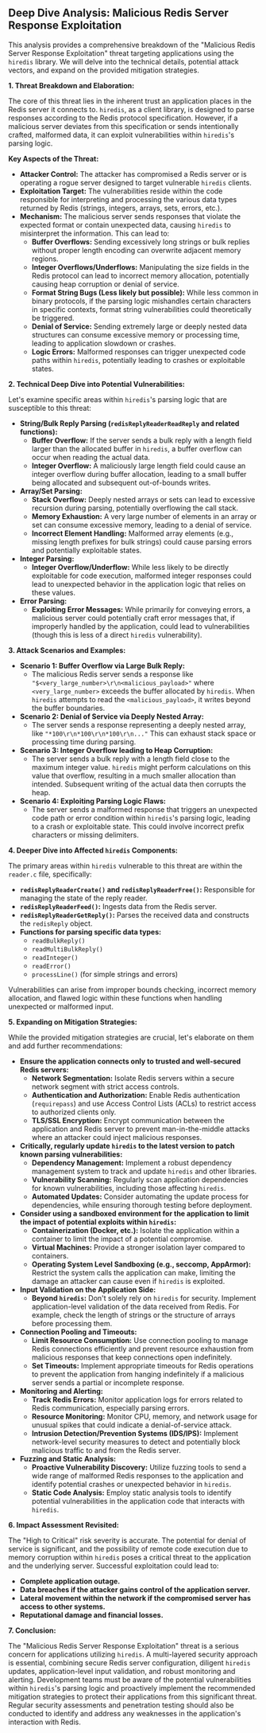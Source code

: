 ## Deep Dive Analysis: Malicious Redis Server Response Exploitation

This analysis provides a comprehensive breakdown of the "Malicious Redis Server Response Exploitation" threat targeting applications using the `hiredis` library. We will delve into the technical details, potential attack vectors, and expand on the provided mitigation strategies.

**1. Threat Breakdown and Elaboration:**

The core of this threat lies in the inherent trust an application places in the Redis server it connects to. `hiredis`, as a client library, is designed to parse responses according to the Redis protocol specification. However, if a malicious server deviates from this specification or sends intentionally crafted, malformed data, it can exploit vulnerabilities within `hiredis`'s parsing logic.

**Key Aspects of the Threat:**

* **Attacker Control:** The attacker has compromised a Redis server or is operating a rogue server designed to target vulnerable `hiredis` clients.
* **Exploitation Target:** The vulnerabilities reside within the code responsible for interpreting and processing the various data types returned by Redis (strings, integers, arrays, sets, errors, etc.).
* **Mechanism:** The malicious server sends responses that violate the expected format or contain unexpected data, causing `hiredis` to misinterpret the information. This can lead to:
    * **Buffer Overflows:** Sending excessively long strings or bulk replies without proper length encoding can overwrite adjacent memory regions.
    * **Integer Overflows/Underflows:**  Manipulating the size fields in the Redis protocol can lead to incorrect memory allocation, potentially causing heap corruption or denial of service.
    * **Format String Bugs (Less likely but possible):** While less common in binary protocols, if the parsing logic mishandles certain characters in specific contexts, format string vulnerabilities could theoretically be triggered.
    * **Denial of Service:** Sending extremely large or deeply nested data structures can consume excessive memory or processing time, leading to application slowdown or crashes.
    * **Logic Errors:** Malformed responses can trigger unexpected code paths within `hiredis`, potentially leading to crashes or exploitable states.

**2. Technical Deep Dive into Potential Vulnerabilities:**

Let's examine specific areas within `hiredis`'s parsing logic that are susceptible to this threat:

* **String/Bulk Reply Parsing (`redisReplyReaderReadReply` and related functions):**
    * **Buffer Overflow:** If the server sends a bulk reply with a length field larger than the allocated buffer in `hiredis`, a buffer overflow can occur when reading the actual data.
    * **Integer Overflow:**  A maliciously large length field could cause an integer overflow during buffer allocation, leading to a small buffer being allocated and subsequent out-of-bounds writes.
* **Array/Set Parsing:**
    * **Stack Overflow:** Deeply nested arrays or sets can lead to excessive recursion during parsing, potentially overflowing the call stack.
    * **Memory Exhaustion:**  A very large number of elements in an array or set can consume excessive memory, leading to a denial of service.
    * **Incorrect Element Handling:** Malformed array elements (e.g., missing length prefixes for bulk strings) could cause parsing errors and potentially exploitable states.
* **Integer Parsing:**
    * **Integer Overflow/Underflow:**  While less likely to be directly exploitable for code execution, malformed integer responses could lead to unexpected behavior in the application logic that relies on these values.
* **Error Parsing:**
    * **Exploiting Error Messages:** While primarily for conveying errors, a malicious server could potentially craft error messages that, if improperly handled by the application, could lead to vulnerabilities (though this is less of a direct `hiredis` vulnerability).

**3. Attack Scenarios and Examples:**

* **Scenario 1: Buffer Overflow via Large Bulk Reply:**
    * The malicious Redis server sends a response like `"$<very_large_number>\r\n<malicious_payload>"` where `<very_large_number>` exceeds the buffer allocated by `hiredis`. When `hiredis` attempts to read the `<malicious_payload>`, it writes beyond the buffer boundaries.
* **Scenario 2: Denial of Service via Deeply Nested Array:**
    * The server sends a response representing a deeply nested array, like `"*100\r\n*100\r\n*100\r\n..."` This can exhaust stack space or processing time during parsing.
* **Scenario 3: Integer Overflow leading to Heap Corruption:**
    * The server sends a bulk reply with a length field close to the maximum integer value. `hiredis` might perform calculations on this value that overflow, resulting in a much smaller allocation than intended. Subsequent writing of the actual data then corrupts the heap.
* **Scenario 4: Exploiting Parsing Logic Flaws:**
    * The server sends a malformed response that triggers an unexpected code path or error condition within `hiredis`'s parsing logic, leading to a crash or exploitable state. This could involve incorrect prefix characters or missing delimiters.

**4. Deeper Dive into Affected `hiredis` Components:**

The primary areas within `hiredis` vulnerable to this threat are within the `reader.c` file, specifically:

* **`redisReplyReaderCreate()` and `redisReplyReaderFree()`:**  Responsible for managing the state of the reply reader.
* **`redisReplyReaderFeed()`:**  Ingests data from the Redis server.
* **`redisReplyReaderGetReply()`:**  Parses the received data and constructs the `redisReply` object.
* **Functions for parsing specific data types:**
    * `readBulkReply()`
    * `readMultiBulkReply()`
    * `readInteger()`
    * `readError()`
    * `processLine()` (for simple strings and errors)

Vulnerabilities can arise from improper bounds checking, incorrect memory allocation, and flawed logic within these functions when handling unexpected or malformed input.

**5. Expanding on Mitigation Strategies:**

While the provided mitigation strategies are crucial, let's elaborate on them and add further recommendations:

* **Ensure the application connects only to trusted and well-secured Redis servers:**
    * **Network Segmentation:** Isolate Redis servers within a secure network segment with strict access controls.
    * **Authentication and Authorization:** Enable Redis authentication (`requirepass`) and use Access Control Lists (ACLs) to restrict access to authorized clients only.
    * **TLS/SSL Encryption:** Encrypt communication between the application and Redis server to prevent man-in-the-middle attacks where an attacker could inject malicious responses.
* **Critically, regularly update `hiredis` to the latest version to patch known parsing vulnerabilities:**
    * **Dependency Management:** Implement a robust dependency management system to track and update `hiredis` and other libraries.
    * **Vulnerability Scanning:** Regularly scan application dependencies for known vulnerabilities, including those affecting `hiredis`.
    * **Automated Updates:** Consider automating the update process for dependencies, while ensuring thorough testing before deployment.
* **Consider using a sandboxed environment for the application to limit the impact of potential exploits within `hiredis`:**
    * **Containerization (Docker, etc.):**  Isolate the application within a container to limit the impact of a potential compromise.
    * **Virtual Machines:**  Provide a stronger isolation layer compared to containers.
    * **Operating System Level Sandboxing (e.g., seccomp, AppArmor):** Restrict the system calls the application can make, limiting the damage an attacker can cause even if `hiredis` is exploited.
* **Input Validation on the Application Side:**
    * **Beyond `hiredis`:**  Don't solely rely on `hiredis` for security. Implement application-level validation of the data received from Redis. For example, check the length of strings or the structure of arrays before processing them.
* **Connection Pooling and Timeouts:**
    * **Limit Resource Consumption:**  Use connection pooling to manage Redis connections efficiently and prevent resource exhaustion from malicious responses that keep connections open indefinitely.
    * **Set Timeouts:** Implement appropriate timeouts for Redis operations to prevent the application from hanging indefinitely if a malicious server sends a partial or incomplete response.
* **Monitoring and Alerting:**
    * **Track Redis Errors:** Monitor application logs for errors related to Redis communication, especially parsing errors.
    * **Resource Monitoring:** Monitor CPU, memory, and network usage for unusual spikes that could indicate a denial-of-service attack.
    * **Intrusion Detection/Prevention Systems (IDS/IPS):** Implement network-level security measures to detect and potentially block malicious traffic to and from the Redis server.
* **Fuzzing and Static Analysis:**
    * **Proactive Vulnerability Discovery:** Utilize fuzzing tools to send a wide range of malformed Redis responses to the application and identify potential crashes or unexpected behavior in `hiredis`.
    * **Static Code Analysis:** Employ static analysis tools to identify potential vulnerabilities in the application code that interacts with `hiredis`.

**6. Impact Assessment Revisited:**

The "High to Critical" risk severity is accurate. The potential for denial of service is significant, and the possibility of remote code execution due to memory corruption within `hiredis` poses a critical threat to the application and the underlying server. Successful exploitation could lead to:

* **Complete application outage.**
* **Data breaches if the attacker gains control of the application server.**
* **Lateral movement within the network if the compromised server has access to other systems.**
* **Reputational damage and financial losses.**

**7. Conclusion:**

The "Malicious Redis Server Response Exploitation" threat is a serious concern for applications utilizing `hiredis`. A multi-layered security approach is essential, combining secure Redis server configuration, diligent `hiredis` updates, application-level input validation, and robust monitoring and alerting. Development teams must be aware of the potential vulnerabilities within `hiredis`'s parsing logic and proactively implement the recommended mitigation strategies to protect their applications from this significant threat. Regular security assessments and penetration testing should also be conducted to identify and address any weaknesses in the application's interaction with Redis.
